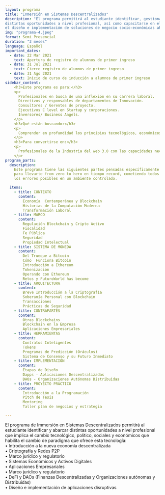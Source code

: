 ```yaml
---
layout: programa
title: "Inmersión en Sistemas Descentralizados"
description: "El programa permitirá al estudiante identificar, gestionar y abarcar las
distintas oportunidades a nivel profesional, así como capacitarse en el uso de herramientas para
el diseño e implementación de soluciones de negocio socio-económicas ahora posible gracias a la tecnología blockchain"
img: "programa-4.jpeg"
format: Semi Presencial
duration: "3 meses"
language: Español
important_dates:
  - date: 22 Mar 2021
    text: Apertura de registro de alumnos de primer ingreso
  - date: 31 Jul 2021
    text: Cierre registro de alumnos de primer ingreso
  - date: 31 Ago 2021
    text: Inicio de curso de inducción a alumnos de primer ingreso
sidebar_content:
    <h3>Este programa es para:</h3>
    <p>
      Profesionales en busca de una inflexión en su carrera laboral.
      Directivos y responsables de departamentos de Innovación.	
      Consultores / Gerentes de proyecto.	
      Ejecutivos C level en Startup y corporaciones.	
      Inversores/ Business Angels.	
    </p>
    <h3>Qué están buscando:</h3>
    <p>
      Comprender en profundidad los principios tecnológicos, económicos, legales y culturales sobre los que funcionan los sistemas descentralizados basados en Blockchain y otras DLT así como conocer las mejores prácticas en el diseño y gestión de herramientas para el desarrollo de nuevos métodos de coordinación socio-económica.
    </p>
    <h3>Para convertirse en:</h3>
    <p>
      Profesionales de la Industria del web 3.0 con las capacidades necesarias para liderar el camino hacia una sociedad con una riqueza más abundante y distribuída. 
    </p>
program_parts:
  description:
    Este programa tiene las siguientes partes pensadas específicamente
    para llevarte from zero to hero en tiempo record, cometiendo todos
    los errores posibles en un ambiente controlado.

  items:
    - title: CONTEXTO
      content:
        Economía  Contemporánea y Blockchain
        Historias de la Computación Moderna
        Transformación Laboral
    - title: MARCO  
      content:
        Regulación Blockchain y Cripto Activo
        Fiscalidad
        Fe Pública
        Seguridad
        Propiedad Intelectual
    - title: SISTEMA DE MONEDA
      content:
        Del Trueque a Bitcoin
        Cómo  Funciona Bitcoin
        Introducción a Ethereum
        Tokenización
        Operando con Ethereum
        Retos y FuturoWorld has become
    - title: ARQUITECTURA
      content:
        Breve Introducción a la Criptografía
        Soberanía Personal con Blockchain
        Transacciones
        Prácticas de Seguridad
    - title: CONTRAPARTES
      content:
        Otras Blockchains
        Blockchain en la Empresa
        Aplicaciones Empresariales
    - title: HERRAMIENTAS
      content:
        Contratos Inteligentes
        Tokens
        Programas de Predicción (Oráculos)
        Sistema de Consenso y su Futuro Inmediato
    - title: IMPLEMENTACIÓN
      content:
        Etapas de Diseño
        Dapps - Aplicaciones Descentralizadas
        DAOs - Organizaciones Autónomas Distribuidas
    - title: PROYECTO PRÁCTICO
      content:
        Introducción a la Programación
        Pitch de Tesis
        Mentoring
        Taller plan de negocios y estrategia

---
```


El programa de Immersión en Sistemas Descentralizados permitirá al estudiante identificar y abarcar distintas
oportunidades a nivel profesional que implica el cambio tecnológico, político,
sociales y económicos que habilita el cambio de paradigma que ofrece esta tecnología: <br/>
• Introducción a la nueva economía descentralizada <br/>
• Criptografía y Redes P2P <br/>
• Marco jurídico y regulatorio <br/>
• Sistemas Económicos y Activos Digitales<br/>
• Aplicaciones Empresariales <br/>
• Marco jurídico y regulatorio <br/>
• DeFi y DAOs (Finanzas Descentralizadas y Organizaciones autónomas y Distribuídas) <br/>
• Diseño e implementación de aplicaciones disruptivas

